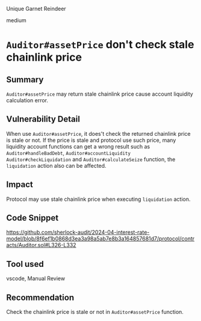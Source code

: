 Unique Garnet Reindeer

medium

# `Auditor#assetPrice` don't check stale chainlink price

## Summary

`Auditor#assetPrice` may return stale chainlink price cause account liquidity calculation error.

## Vulnerability Detail

When use `Auditor#assetPrice`, it does't check the returned chainlink price is stale or not. If the price is stale and protocol use such price, many liquidity account functions can get a wrong result such as `Auditor#handleBadDebt`, `Auditor#accountLiquidity` `Auditor#checkLiquidation` and `Auditor#calculateSeize` function, the `liquidation` action also can be affected.

## Impact

Protocol may use stale chainlink price when executing `liquidation` action.

## Code Snippet

https://github.com/sherlock-audit/2024-04-interest-rate-model/blob/8f6ef1b0868d3ea3a98a5ab7e8b3a164857681d7/protocol/contracts/Auditor.sol#L326-L332

## Tool used

vscode, Manual Review

## Recommendation

Check the chainlink price is stale or not in `Auditor#assetPrice` function.

